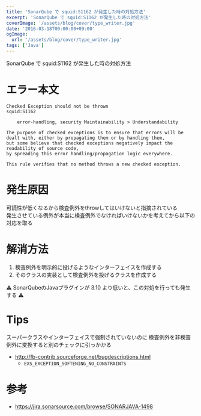```yaml
---
title: 'SonarQube で squid:S1162 が発生した時の対処方法'
excerpt: 'SonarQube で squid:S1162 が発生した時の対処方法'
coverImage: '/assets/blog/cover/type_writer.jpg'
date: '2016-03-18T00:00:00+09:00'
ogImage:
  url: '/assets/blog/cover/type_writer.jpg'
tags: ['Java']
---
```

SonarQube で squid:S1162 が発生した時の対処方法

# エラー本文

```
Checked Exception should not be thrown
squid:S1162

    error-handling, security Maintainability > Understandability 

The purpose of checked exceptions is to ensure that errors will be dealt with, either by propagating them or by handling them,
but some believe that checked exceptions negatively impact the readability of source code,
by spreading this error handling/propagation logic everywhere.

This rule verifies that no method throws a new checked exception.
```

# 発生原因

可読性が低くなるから検査例外をthrowしてはいけないと指摘されている  
発生させている例外が本当に検査例外でなければいけないかを考えてから以下の対応を取る

# 解消方法

1. 検査例外を明示的に投げるようなインターフェイスを作成する
2. そのクラスの実装として検査例外を投げるクラスを作成する

:warning: SonarQubeのJavaプラグインが 3.10 より低いと、この対処を行っても発生する :warning:

# Tips

スーパークラスやインターフェイスで強制されていないのに
検査例外を非検査例外に変換すると別のチェックに引っかかる

* http://fb-contrib.sourceforge.net/bugdescriptions.html
    - `EXS_EXCEPTION_SOFTENING_NO_CONSTRAINTS`


# 参考

* https://jira.sonarsource.com/browse/SONARJAVA-1498
